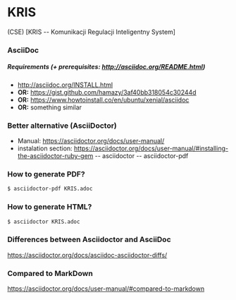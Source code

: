 # KRIS
(CSE) [KRIS -- Komunikacji Regulacji Inteligentny System]

### AsciiDoc
##### Requirements (+ prerequisites: http://asciidoc.org/README.html)
 - http://asciidoc.org/INSTALL.html
 - **OR:** https://gist.github.com/hamazy/3af40bb318054c30244d 
 - **OR:** https://www.howtoinstall.co/en/ubuntu/xenial/asciidoc
 - **OR:** something similar

### Better alternative (AsciiDoctor)
 - Manual: https://asciidoctor.org/docs/user-manual/
 - instalation section: https://asciidoctor.org/docs/user-manual/#installing-the-asciidoctor-ruby-gem
  -- asciidoctor
  -- asciidoctor-pdf

### How to generate PDF?
```sh
$ asciidoctor-pdf KRIS.adoc
```

### How to generate HTML?
```sh
$ asciidoctor KRIS.adoc
```

### Differences between Asciidoctor and AsciiDoc
https://asciidoctor.org/docs/asciidoc-asciidoctor-diffs/

### Compared to MarkDown
https://asciidoctor.org/docs/user-manual/#compared-to-markdown
